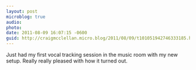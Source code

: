 ```yaml
---
layout: post
microblog: true
audio: 
photo: 
date: 2011-08-09 16:07:15 -0600
guid: http://craigmcclellan.micro.blog/2011/08/09/t101051942746333185.html
---
```

Just had my first vocal tracking session in the music room with my new setup. Really really pleased with how it turned out.
